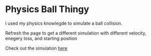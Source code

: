 # Physics Ball Thingy

I used my physics knowlegde to simulate a ball collision.

Refresh the page to get a different simulation with different velocity, enegery loss, and starting position

Check out the simulation [here](https://paulkabzz.github.io/ball/)